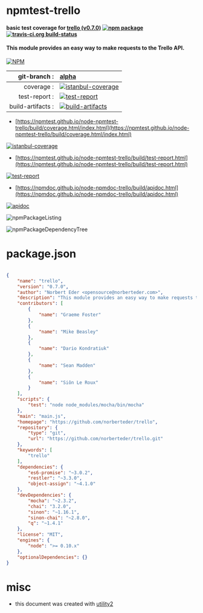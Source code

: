 # npmtest-trello

#### basic test coverage for  [trello (v0.7.0)](https://github.com/norberteder/trello)  [![npm package](https://img.shields.io/npm/v/npmtest-trello.svg?style=flat-square)](https://www.npmjs.org/package/npmtest-trello) [![travis-ci.org build-status](https://api.travis-ci.org/npmtest/node-npmtest-trello.svg)](https://travis-ci.org/npmtest/node-npmtest-trello)

#### This module provides an easy way to make requests to the Trello API.

[![NPM](https://nodei.co/npm/trello.png?downloads=true&downloadRank=true&stars=true)](https://www.npmjs.com/package/trello)

| git-branch : | [alpha](https://github.com/npmtest/node-npmtest-trello/tree/alpha)|
|--:|:--|
| coverage : | [![istanbul-coverage](https://npmtest.github.io/node-npmtest-trello/build/coverage.badge.svg)](https://npmtest.github.io/node-npmtest-trello/build/coverage.html/index.html)|
| test-report : | [![test-report](https://npmtest.github.io/node-npmtest-trello/build/test-report.badge.svg)](https://npmtest.github.io/node-npmtest-trello/build/test-report.html)|
| build-artifacts : | [![build-artifacts](https://npmtest.github.io/node-npmtest-trello/glyphicons_144_folder_open.png)](https://github.com/npmtest/node-npmtest-trello/tree/gh-pages/build)|

- [https://npmtest.github.io/node-npmtest-trello/build/coverage.html/index.html](https://npmtest.github.io/node-npmtest-trello/build/coverage.html/index.html)

[![istanbul-coverage](https://npmtest.github.io/node-npmtest-trello/build/screenCapture.buildCi.browser.%252Ftmp%252Fbuild%252Fcoverage.lib.html.png)](https://npmtest.github.io/node-npmtest-trello/build/coverage.html/index.html)

- [https://npmtest.github.io/node-npmtest-trello/build/test-report.html](https://npmtest.github.io/node-npmtest-trello/build/test-report.html)

[![test-report](https://npmtest.github.io/node-npmtest-trello/build/screenCapture.buildCi.browser.%252Ftmp%252Fbuild%252Ftest-report.html.png)](https://npmtest.github.io/node-npmtest-trello/build/test-report.html)

- [https://npmdoc.github.io/node-npmdoc-trello/build/apidoc.html](https://npmdoc.github.io/node-npmdoc-trello/build/apidoc.html)

[![apidoc](https://npmdoc.github.io/node-npmdoc-trello/build/screenCapture.buildCi.browser.%252Ftmp%252Fbuild%252Fapidoc.html.png)](https://npmdoc.github.io/node-npmdoc-trello/build/apidoc.html)

![npmPackageListing](https://npmtest.github.io/node-npmtest-trello/build/screenCapture.npmPackageListing.svg)

![npmPackageDependencyTree](https://npmtest.github.io/node-npmtest-trello/build/screenCapture.npmPackageDependencyTree.svg)



# package.json

```json

{
    "name": "trello",
    "version": "0.7.0",
    "author": "Norbert Eder <opensource@norberteder.com>",
    "description": "This module provides an easy way to make requests to the Trello API.",
    "contributors": [
        {
            "name": "Graeme Foster"
        },
        {
            "name": "Mike Beasley"
        },
        {
            "name": "Dario Kondratiuk"
        },
        {
            "name": "Sean Madden"
        },
        {
            "name": "Siôn Le Roux"
        }
    ],
    "scripts": {
        "test": "node node_modules/mocha/bin/mocha"
    },
    "main": "main.js",
    "homepage": "https://github.com/norberteder/trello",
    "repository": {
        "type": "git",
        "url": "https://github.com/norberteder/trello.git"
    },
    "keywords": [
        "trello"
    ],
    "dependencies": {
        "es6-promise": "~3.0.2",
        "restler": "~3.3.0",
        "object-assign": "~4.1.0"
    },
    "devDependencies": {
        "mocha": "~2.3.2",
        "chai": "3.2.0",
        "sinon": "~1.16.1",
        "sinon-chai": "~2.8.0",
        "q": "~1.4.1"
    },
    "license": "MIT",
    "engines": {
        "node": ">= 0.10.x"
    },
    "optionalDependencies": {}
}
```



# misc
- this document was created with [utility2](https://github.com/kaizhu256/node-utility2)

